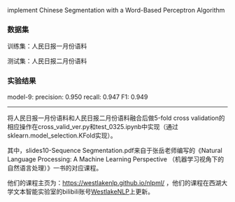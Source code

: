 implement  Chinese Segmentation with a Word-Based Perceptron Algorithm

### 数据集

训练集：人民日报一月份语料

测试集：人民日报二月份语料

### 实验结果

model-9:
precision: 0.950
recall: 0.947
F1: 0.949

---------------------------------------------------------------------------------------
将人民日报一月份语料和人民日报二月份语料融合后做5-fold cross validation的相应操作在cross_valid_ver.py和test_0325.ipynb中实现（通过sklearn.model_selection.KFold实现）。

其中，slides10-Sequence Segmentation.pdf来自于张岳老师编写的《Natural Language Processing: A Machine Learning Perspective （机器学习视角下的自然语言处理）》一书的对应课程。

他们的课程主页为：https://westlakenlp.github.io/nlpml/ ，他们的课程在西湖大学文本智能实验室的bilibili账号[WestlakeNLP](https://space.bilibili.com/639900532)上更新。

